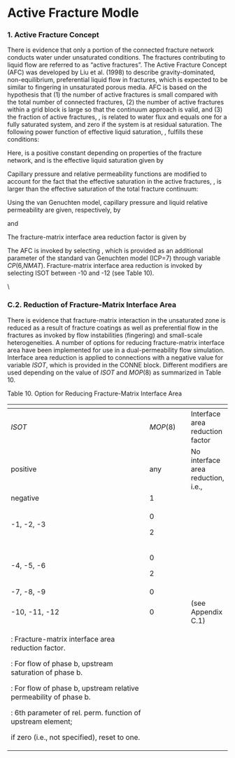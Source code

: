 # Active Fracture Modle

### 1. Active Fracture Concept

There is evidence that only a portion of the connected fracture network conducts water under unsaturated conditions. The fractures contributing to liquid flow are referred to as “active fractures”. The Active Fracture Concept (AFC) was developed by Liu et al. (1998) to describe gravity-dominated, non-equilibrium, preferential liquid flow in fractures, which is expected to be similar to fingering in unsaturated porous media. AFC is based on the hypothesis that (1) the number of active fractures is small compared with the total number of connected fractures, (2) the number of active fractures within a grid block is large so that the continuum approach is valid, and (3) the fraction of active fractures, , is related to water flux and equals one for a fully saturated system, and zero if the system is at residual saturation. The following power function of effective liquid saturation, , fulfills these conditions:

&#x20;

&#x20;Here,  is a positive constant depending on properties of the fracture network, and  is the effective liquid saturation given by

&#x20;

&#x20;

Capillary pressure and relative permeability functions are modified to account for the fact that the effective saturation in the active fractures, , is larger than the effective saturation of the total fracture continuum:

&#x20;

&#x20;

Using the van Genuchten model, capillary pressure and liquid relative permeability are given, respectively, by



and

&#x20;

&#x20;

The fracture-matrix interface area reduction factor is given by

&#x20;

&#x20;

The AFC is invoked by selecting , which is provided as an additional parameter of the standard van Genuchten model (ICP=7) through variable _CP_(6,_NMAT_). Fracture-matrix interface area reduction is invoked by selecting ISOT between -10 and -12 (see Table 10).

&#x20;

&#x20;

\


&#x20;

### C.2. Reduction of Fracture-Matrix Interface Area

There is evidence that fracture-matrix interaction in the unsaturated zone is reduced as a result of fracture coatings as well as preferential flow in the fractures as invoked by flow instabilities (fingering) and small-scale heterogeneities. A number of options for reducing fracture-matrix interface area have been implemented for use in a dual-permeability flow simulation. Interface area reduction is applied to connections with a negative value for variable _ISOT_, which is provided in the CONNE block. Different modifiers are used depending on the value of _ISOT_ and _MOP_(8) as summarized in Table 10.

&#x20;

Table 10. Option for Reducing Fracture-Matrix Interface Area

<table data-header-hidden><thead><tr><th width="456.3333333333333"></th><th width="93"></th><th></th></tr></thead><tbody><tr><td><em>ISOT</em></td><td><em>MOP</em>(8)</td><td>Interface area reduction factor</td></tr><tr><td>positive</td><td>any</td><td>No interface area reduction, i.e.,</td></tr><tr><td>negative</td><td>1</td><td></td></tr><tr><td>-1, -2, -3</td><td><p>0</p><p>2</p></td><td></td></tr><tr><td>-4, -5, -6</td><td><p>0</p><p>2</p></td><td></td></tr><tr><td>-7, -8, -9</td><td>0</td><td></td></tr><tr><td>-10, -11, -12</td><td>0</td><td> (see Appendix C.1)</td></tr><tr><td><p>                      :       Fracture-matrix interface area reduction factor.</p><p>                       :       For flow of phase b, upstream saturation of phase b.</p><p>                       :       For flow of phase b, upstream relative permeability of phase b.</p><p>    :       6th parameter of rel. perm. function of upstream element;</p><p>                                    if zero (i.e., not specified), reset to one.</p></td><td></td><td></td></tr></tbody></table>

&#x20;

&#x20;
